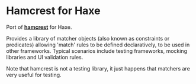 Hamcrest for Haxe
====================

Port of **[hamcrest](http://code.google.com/p/hamcrest/)** for Haxe.

Provides a library of matcher objects (also known as constraints or predicates) allowing 'match' rules to be defined declaratively, to be used in other frameworks. Typical scenarios include testing frameworks, mocking libraries and UI validation rules.

Note that hamcrest is not a testing library, it just happens that matchers are very useful for testing.